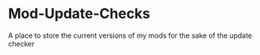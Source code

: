 Mod-Update-Checks
=================

A place to store the current versions of my mods for the sake of the update checker
